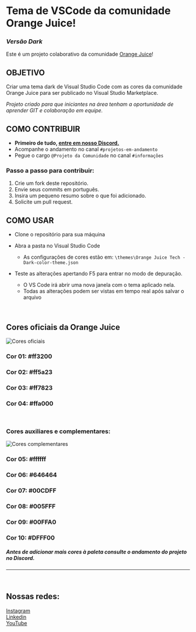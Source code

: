 # Tema de VSCode da comunidade Orange Juice!

### *Versão Dark*

Este é um projeto colaborativo da comunidade [Orange Juice](https://tech.orangejuice.com.br/orangejuice)!  

## OBJETIVO
Criar uma tema dark de Visual Studio Code com as cores da comunidade Orange Juice para ser publicado no Visual Studio Marketplace.  

*Projeto criado para que iniciantes na área tenham a oportunidade de aprender GIT e colaboração em equipe.*


## COMO CONTRIBUIR

- **Primeiro de tudo, [entre em nosso Discord.](https://discord.gg/orangejuicetech)**  
- Acompanhe o andamento no canal `#projetos-em-andamento`
- Pegue o cargo `@Projeto da Comunidade` no canal `#informações`

### Passo a passo para contribuir:
1. Crie um fork deste repositório.
2. Envie seus commits em português.
2. Insira um pequeno resumo sobre o que foi adicionado.
4. Solicite um pull request.
  
## COMO USAR

- Clone o repositório para sua máquina
- Abra a pasta no Visual Studio Code 
  - As configurações de cores estão em: `\themes\Orange Juice Tech - Dark-color-theme.json`

- Teste as alterações apertando F5 para entrar no modo de depuração.
  - O VS Code irá abrir uma nova janela com o tema aplicado nela.
  - Todas as alterações podem ser vistas em tempo real após salvar o arquivo

</br>  


## Cores oficiais da Orange Juice
![Cores oficiais](https://imgur.com/0Y3QGyQ.png "Cores Oficiais")  

### **Cor 01:** #ff3200  
### **Cor 02:** #ff5a23
### **Cor 03:** #ff7823
### **Cor 04:** #ffa000

</br>

### Cores auxiliares e complementares:  
![Cores complementares](https://imgur.com/vcQd2Im.png "Cores Oficiais")  

### **Cor 05:** #ffffff
### **Cor 06:** #646464
### **Cor 07:** #00CDFF
### **Cor 08:** #005FFF
### **Cor 09:** #00FFA0
### **Cor 10:** #DFFF00 

##### *Antes de adicionar mais cores à paleta consulte o andamento do projeto no Discord.*
---

</br>  

## Nossas redes:
[Instagram](https://www.instagram.com/orangejuicetech/)  
[Linkedin](https://www.linkedin.com/company/orangejuice)  
[YouTube](https://www.youtube.com/@orangejuicetech)
